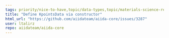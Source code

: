 ```yaml
---
tags: priority/nice-to-have,topic/data-types,topic/materials-science-related,type/feature-request
title: "Define KpointsData via constructor"
html_url: "https://github.com/aiidateam/aiida-core/issues/3287"
user: ltalirz
repo: aiidateam/aiida-core
---
```


